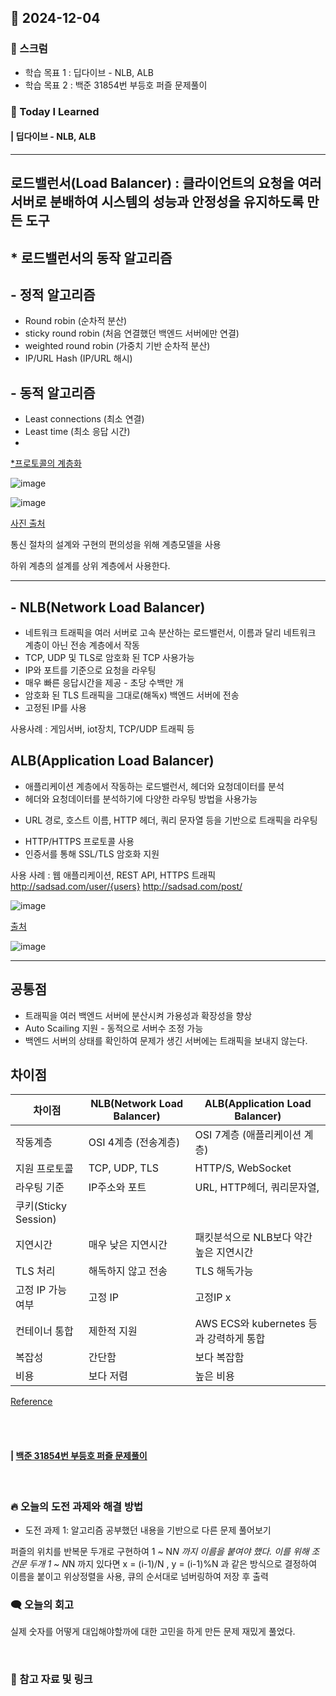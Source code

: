 ## 📆 2024-12-04

### 🔔 스크럼

- 학습 목표 1 : 딥다이브 - NLB, ALB
- 학습 목표 2 : 백준 31854번 부등호 퍼즐 문제풀이
  <br/>


### 🚀 Today I Learned

#### | 딥다이브 - NLB, ALB

---

## 로드밸런서(Load Balancer) : 클라이언트의 요청을 여러 서버로 분배하여 시스템의 성능과 안정성을 유지하도록 만든 도구

## * 로드밸런서의 동작 알고리즘

## - 정적 알고리즘

- Round robin (순차적 분산)
- sticky round robin (처음 연결했던 백엔드 서버에만 연결)
- weighted round robin (가중치 기반 순차적 분산)
- IP/URL Hash (IP/URL 해시)

## - 동적 알고리즘

- Least connections (최소 연결)
- Least time (최소 응답 시간)
- 
[*프로토콜의 계층화](https://www.notion.so/14c954dac75580eab441f64c894984e0?pvs=21)

![image](https://github.com/user-attachments/assets/18b96690-86b4-4c10-8407-1af2fa77e4d0)

![image](https://github.com/user-attachments/assets/6c8cdc6c-1e9c-45ab-b504-cb0a945a52e4)

[사진 출처](https://westahn.com/osi-7-%EA%B3%84%EC%B8%B5%EC%9D%B4%EB%9E%80/)

통신 절차의 설계와 구현의 편의성을 위해 계층모델을 사용

하위 계층의 설계를 상위 계층에서 사용한다.

---

## - NLB(Network Load Balancer)

- 네트워크 트래픽을 여러 서버로 고속 분산하는 로드밸런서, 이름과 달리 네트워크 계층이 아닌 전송 계층에서 작동
- TCP, UDP 및 TLS로 암호화 된 TCP 사용가능
- IP와 포트를 기준으로 요청을 라우팅
- 매우 빠른 응답시간을 제공 - 초당 수백만 개
- 암호화 된 TLS 트래픽을 그대로(해독x) 백엔드 서버에 전송
- 고정된 IP를 사용

사용사례 : 게임서버, iot장치, TCP/UDP 트래픽 등

## ALB(Application Load Balancer)

- 애플리케이션 계층에서 작동하는 로드밸런서, 헤더와 요청데이터를 분석
- 헤더와 요청데이터를 분석하기에 다양한 라우팅 방법을 사용가능
* URL 경로, 호스트 이름, HTTP 헤더, 쿼리 문자열 등을 기반으로 트래픽을 라우팅
- HTTP/HTTPS 프로토콜 사용
- 인증서를 통해 SSL/TLS 암호화 지원

사용 사례 : 웹 애플리케이션, REST API, HTTPS 트래픽
http://sadsad.com/user/{users}
http://sadsad.com/post/

![image](https://github.com/user-attachments/assets/553a1e70-91c3-4050-bee3-86107f9858f0)

[출처](https://aws.amazon.com/ko/compare/the-difference-between-the-difference-between-application-network-and-gateway-load-balancing/)

![image](https://github.com/user-attachments/assets/d929340c-9fd7-432b-8a3e-76f777769894)

---

## 공통점

- 트래픽을 여러 백엔드 서버에 분산시켜 가용성과 확장성을 향상
- Auto Scailing 지원 - 동적으로 서버수 조정 가능
- 백엔드 서버의 상태를 확인하여 문제가 생긴 서버에는 트래픽을 보내지 않는다.

## 차이점

|         차이점            | NLB(Network Load Balancer) | ALB(Application Load Balancer) |
| --- | --- | --- |
| 작동계층 | OSI 4계층 (전송계층) | OSI 7계층 (애플리케이션 계층) |
| 지원 프로토콜 | TCP, UDP, TLS | HTTP/S, WebSocket |
| 라우팅 기준 | IP주소와 포트 | URL, HTTP헤더, 쿼리문자열, 
쿠키(Sticky Session) |
| 지연시간 | 매우 낮은 지연시간 | 패킷분석으로 NLB보다 약간 높은 지연시간 |
| TLS 처리 | 해독하지 않고 전송 | TLS 해독가능 |
| 고정 IP 가능 여부 | 고정 IP | 고정IP x |
| 컨테이너 통합 | 제한적 지원 | AWS ECS와 kubernetes 등과 강력하게 통합 |
| 복잡성 | 간단함 | 보다 복잡함 |
| 비용 | 보다 저렴 | 높은 비용 |

[Reference](https://iamondemand.com/blog/elb-vs-alb-vs-nlb-choosing-the-best-aws-load-balancer-for-your-needs/)

<br/>
<br/>


#### | [백준 31854번 부등호 퍼즐 문제풀이](https://github.com/availrum/newb/blob/main/inequalitysignpuzzle.cpp)

<br/>

### 🔥 오늘의 도전 과제와 해결 방법

- 도전 과제 1: 알고리즘 공부했던 내용을 기반으로 다른 문제 풀어보기
  <br/>

퍼즐의 위치를 반복문 두개로 구현하여 1 ~ N*N 까지 이름을 붙여야 했다.
이를 위해 조건문 두개 
1 ~ N*N 까지 있다면 x = (i-1)/N , y = (i-1)%N
과 같은 방식으로 결정하여 이름을 붙이고 위상정렬을 사용, 큐의 순서대로 넘버링하여 저장 후 출력

### 🗨️ 오늘의 회고

<!--
- 오늘의 학습 경험에 대한 자유로운 생각이나 느낀 점을 기록합니다.
- 성공적인 점, 개선해야 할 점, 새롭게 시도하고 싶은 방법 등을 포함할 수 있습니다.-->

실제 숫자를 어떻게 대입해야할까에 대한 고민을 하게 만든 문제 재밌게 풀었다.

  <br/>


### 📰 참고 자료 및 링크
